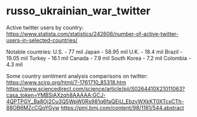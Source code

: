 # russo_ukrainian_war_twitter

Active twitter users by country:
https://www.statista.com/statistics/242606/number-of-active-twitter-users-in-selected-countries/

Notable countries:
U.S. - 77 mil
Japan - 58.95 mil
U.K. - 18.4 mil
Brazil - 19.05 mil
Turkey - 16.1 mil
Canada - 7.9 mil
South Korea - 7.2 mil
Colombia - 4.3 mil

Some country sentiment analysis comparisons on twitter:
https://www.scirp.org/html/7-1761710_85318.htm
https://www.sciencedirect.com/science/article/pii/S0264410X21011063?casa_token=YMBSiAXzqh8AAAAA:GCJ-4QPTPGY_Ba8Oj2Cu3Q5WpW0Rs981q6faQEiU_EbzvWXkKT0XTcxCTh-88OB6MZcCQoYGyw
https://pmj.bmj.com/content/98/1161/544.abstract
